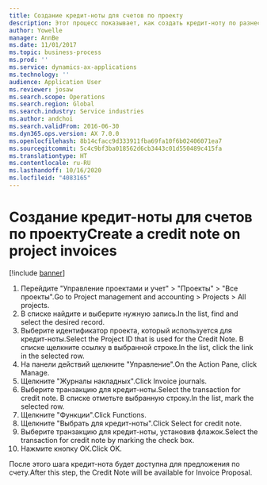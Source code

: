 ```yaml
---
title: Создание кредит-ноты для счетов по проекту
description: Этот процесс показывает, как создать кредит-ноту по разнесенным счетам по проекту.
author: Yowelle
manager: AnnBe
ms.date: 11/01/2017
ms.topic: business-process
ms.prod: ''
ms.service: dynamics-ax-applications
ms.technology: ''
audience: Application User
ms.reviewer: josaw
ms.search.scope: Operations
ms.search.region: Global
ms.search.industry: Service industries
ms.author: andchoi
ms.search.validFrom: 2016-06-30
ms.dyn365.ops.version: AX 7.0.0
ms.openlocfilehash: 8b14cfacc9d333911fba69fa10f6b02406071ea7
ms.sourcegitcommit: 5c4c9bf3ba018562d6cb3443c01d550489c415fa
ms.translationtype: HT
ms.contentlocale: ru-RU
ms.lasthandoff: 10/16/2020
ms.locfileid: "4083165"
---
```

# <a name="create-a-credit-note-on-project-invoices"></a><span data-ttu-id="9cac5-103">Создание кредит-ноты для счетов по проекту</span><span class="sxs-lookup"><span data-stu-id="9cac5-103">Create a credit note on project invoices</span></span>

[!include [banner](../../includes/banner.md)]

1. <span data-ttu-id="9cac5-104">Перейдите "Управление проектами и учет" > "Проекты" > "Все проекты".</span><span class="sxs-lookup"><span data-stu-id="9cac5-104">Go to Project management and accounting > Projects > All projects.</span></span> 
2. <span data-ttu-id="9cac5-105">В списке найдите и выберите нужную запись.</span><span class="sxs-lookup"><span data-stu-id="9cac5-105">In the list, find and select the desired record.</span></span> 
3. <span data-ttu-id="9cac5-106">Выберите идентификатор проекта, который используется для кредит-ноты.</span><span class="sxs-lookup"><span data-stu-id="9cac5-106">Select the Project ID that is used for the Credit Note.</span></span> <span data-ttu-id="9cac5-107">В списке щелкните ссылку в выбранной строке.</span><span class="sxs-lookup"><span data-stu-id="9cac5-107">In the list, click the link in the selected row.</span></span> 
4. <span data-ttu-id="9cac5-108">На панели действий щелкните "Управление".</span><span class="sxs-lookup"><span data-stu-id="9cac5-108">On the Action Pane, click Manage.</span></span> 
5. <span data-ttu-id="9cac5-109">Щелкните "Журналы накладных".</span><span class="sxs-lookup"><span data-stu-id="9cac5-109">Click Invoice journals.</span></span> 
6. <span data-ttu-id="9cac5-110">Выберите транзакцию для кредит-ноты.</span><span class="sxs-lookup"><span data-stu-id="9cac5-110">Select the transaction for credit note.</span></span> <span data-ttu-id="9cac5-111">В списке отметьте выбранную строку.</span><span class="sxs-lookup"><span data-stu-id="9cac5-111">In the list, mark the selected row.</span></span> 
7. <span data-ttu-id="9cac5-112">Щелкните "Функции".</span><span class="sxs-lookup"><span data-stu-id="9cac5-112">Click Functions.</span></span> 
8. <span data-ttu-id="9cac5-113">Щелкните "Выбрать для кредит-ноты".</span><span class="sxs-lookup"><span data-stu-id="9cac5-113">Click Select for credit note.</span></span> 
9. <span data-ttu-id="9cac5-114">Выберите транзакцию для кредит-ноты, установив флажок.</span><span class="sxs-lookup"><span data-stu-id="9cac5-114">Select the transaction for credit note by marking the check box.</span></span>
10. <span data-ttu-id="9cac5-115">Нажмите кнопку ОК.</span><span class="sxs-lookup"><span data-stu-id="9cac5-115">Click OK.</span></span> 

<span data-ttu-id="9cac5-116">После этого шага кредит-нота будет доступна для предложения по счету.</span><span class="sxs-lookup"><span data-stu-id="9cac5-116">After this step, the Credit Note will be available for Invoice Proposal.</span></span>
